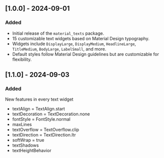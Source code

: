 ## [1.0.0] - 2024-09-01

### Added

- Initial release of the `material_texts` package.
- 15 customizable text widgets based on Material Design typography.
- Widgets include `DisplayLarge`, `DisplayMedium`, `HeadlineLarge`, `TitleMedium`, `BodyLarge`, `LabelSmall`, and more.
- Default styles follow Material Design guidelines but are customizable for flexibility.

## [1.1.0] - 2024-09-03

### Added

New features in every text widget

- textAlign = TextAlign.start
- textDecoration = TextDecoration.none
- fontStyle = FontStyle.normal
- maxLines
- textOverflow = TextOverflow.clip
- textDirection = TextDirection.ltr
- softWrap = true
- textShadows
- textHeightBehavior
